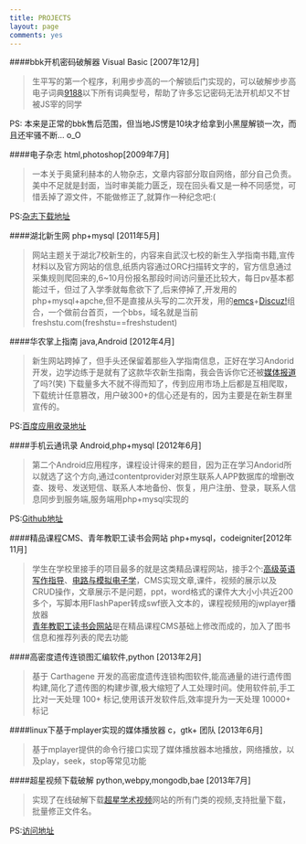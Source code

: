 ```yaml
---
title: PROJECTS 
layout: page
comments: yes
---
```


####bbk开机密码破解器  Visual Basic [2007年12月]
> 生平写的第一个程序，利用步步高的一个解锁后门实现的，可以破解步步高电子词典[9188](http://product.yesky.com/product/555/555009/)以下所有词典型号，帮助了许多忘记密码无法开机却又不甘被JS宰的同学    

PS: 本来是正常的bbk售后范围，但当地JS愣是10块才给拿到小黑屋解锁一次，而且还牢骚不断... o_O

####电子杂志 html,photoshop[2009年7月]
> 一本关于奥黛利赫本的人物杂志，文章内容部分取自网络，部分自己负责。美中不足就是封面，当时审美能力匮乏，现在回头看又是一种不同感觉，可惜丢掉了源文件，不能做修正了,就算作一种纪念吧:(

PS:[杂志下载地址](http://pan.baidu.com/s/1Ab5uQ)


####湖北新生网 php+mysql [2011年5月]
> 网站主题关于湖北7校新生的，内容来自武汉七校的新生入学指南书籍,宣传材料以及官方网站的信息,纸质内容通过ORC扫描转文字的，官方信息通过采集规则爬回来的,6~10月份报名那段时间访问量还比较大，每日pv基本都能过千，但过了入学季就每愈欲下了,后来停掉了,开发用的php+mysql+apche,但不是直接从头写的二次开发，用的[emcs](http://www.phome.net/)+[Discuz!](http://www.discuz.net/)组合，一个做前台首页，一个bbs，域名就是当前freshstu.com(freshstu==freshstudent)


####华农掌上指南 java,Android [2012年4月]
> 新生网站跨掉了，但手头还保留着那些入学指南信息，正好在学习Andorid开发，边学边练于是就有了这款华农新生指南，我会告诉你它还被[媒体报道](http://tech.163.com/12/0727/06/87DC3OOF00094MOK.html)了吗?(笑) 下载量多大不就不得而知了，传到应用市场上后都是互相爬取，下载统计任意篡改，用户破300+的信心还是有的，因为主要是在新生群里宣传的。

PS:[百度应用收录地址](http://as.baidu.com/a/item?docid=1113111&f=web_am_header&pre=web_am_rel)


####手机云通讯录 Android,php+mysql [2012年6月]
> 第二个Android应用程序，课程设计得来的题目，因为正在学习Andorid所以就选了这个方向,通过contentprovider对原生联系人APP数据库的增删改查、拨号、发送短信、联系人本地备份、恢复，用户注册、登录，联系人信息同步到服务端,服务端用php+mysql实现的

PS:[Github地址](https://github.com/lazybios/contacts-book)


####精品课程CMS、青年教职工读书会网站 php+mysql，codeigniter[2012年11月]
> 学生在学校里接手的项目最多的就是这类精品课程网站，接手2个:[高级英语写作指导]()、[电路与模拟电子学]()，CMS实现文章,课件，视频的展示以及CRUD操作，文章展示不是问题，ppt，word格式的课件大大小小共近200多个，写脚本用FlashPaper转成swf嵌入文本的，课程视频用的jwplayer播放器       
[青年教职工读书会网站](http://218.199.76.4:8081/library/)是在精品课程CMS基础上修改而成的，加入了图书信息和推荐列表的爬去功能


####高密度遗传连锁图汇编软件,python [2013年2月]
> 基于 Carthagene 开发的高密度遗传连锁构图软件,能高通量的进行遗传图构建,简化了遗传图的构建步骤,极大缩短了人工处理时间。使用软件前,手工比对一天处理 100+ 标记,使用该开发软件后,效率提升为一天处理 10000+ 标记


####linux下基于mplayer实现的媒体播放器 c，gtk+ 团队 [2013年6月]
> 基于mplayer提供的命令行接口实现了媒体播放器本地播放，网络播放，以及play，seek，stop等常见功能


####超星视频下载破解 python,webpy,mongodb,bae [2013年7月]
> 实现了在线破解下载[超星学术视频](http://chaoxingbot.duapp.com/)网站的所有门类的视频,支持批量下载，批量修正文件名。

PS:[访问地址](http://chaoxingbot.duapp.com/)





